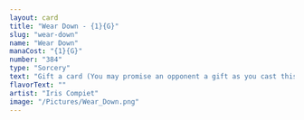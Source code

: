 ```yaml
---
layout: card
title: "Wear Down - {1}{G}"
slug: "wear-down"
name: "Wear Down"
manaCost: "{1}{G}"
number: "384"
type: "Sorcery"
text: "Gift a card (You may promise an opponent a gift as you cast this spell. If you do, they draw a card before its other effects.)\nDestroy target artifact or enchantment. If the gift was promised, instead destroy two target artifacts and/or enchantments."
flavorText: ""
artist: "Iris Compiet"
image: "/Pictures/Wear_Down.png"
---
```



